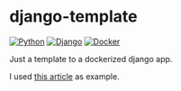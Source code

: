 # django-template

[![Python](https://img.shields.io/badge/python-%2314354C.svg?style=flat&logo=python&logoColor=white)](https://www.python.org/)
[![Django](https://img.shields.io/badge/django-%23092E20.svg?style=flat&logo=django&logoColor=white)](https://www.djangoproject.com/)
[![Docker](https://img.shields.io/badge/docker-%230db7ed.svg?style=flat&logo=docker&logoColor=white)](https://www.docker.com/)

Just a template to a dockerized django app.

I used [this article](https://faun.pub/the-near-perfect-dockerfile-for-django-applications-8bc352a1e871) as example.
